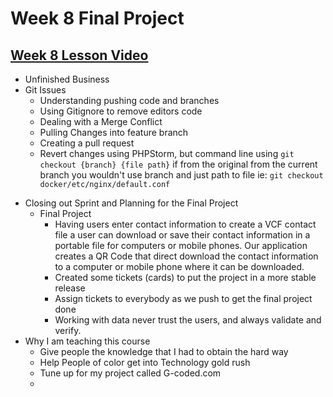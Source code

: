 # Week 8 Final Project
## [Week 8 Lesson Video](https://drive.google.com/file/d/1tRYn4vdpDl5r9_BldlzQfcEtjFCdluDc/view?usp=sharing)
* Unfinished Business
* Git Issues
    * Understanding pushing code and branches
    * Using Gitignore to remove editors code
    * Dealing with a Merge Conflict
    * Pulling Changes into feature branch
    * Creating a pull request
    * Revert changes using PHPStorm, but command line using ```git checkout {branch} {file path}``` if from the original
    from the current branch you wouldn't use branch and just path to file ie: ```git checkout docker/etc/nginx/default.conf```
- Closing out Sprint and Planning for the Final Project
    - Final Project
        - Having users enter contact information to create a VCF contact file a user can download or save 
        their contact information in a portable file for computers or mobile phones. Our application creates 
        a QR Code that direct download the contact information to a computer or mobile phone where it can be downloaded.
        - Created some tickets (cards) to put the project in a more stable release
        -  Assign tickets to everybody as we push to get the final project done
        - Working with data never trust the users, and always validate and verify.
- Why I am teaching this course
    - Give people the knowledge that I had to obtain the hard way
    - Help People of color get into Technology gold rush
    - Tune up for my project called G-coded.com
    - 


